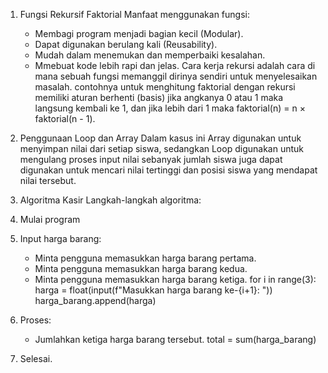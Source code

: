 1. Fungsi Rekursif Faktorial
   Manfaat menggunakan fungsi:
   - Membagi program menjadi bagian kecil (Modular).
   - Dapat digunakan berulang kali (Reusability).
   - Mudah dalam menemukan dan memperbaiki kesalahan.
   - Mmebuat kode lebih rapi dan jelas.
   Cara kerja rekursi adalah cara di mana sebuah fungsi memanggil dirinya sendiri untuk menyelesaikan masalah. contohnya untuk menghitung faktorial dengan rekursi memiliki aturan berhenti (basis) jika angkanya 0 atau 1 maka langsung kembali ke 1, dan jika lebih dari 1 maka faktorial(n) = n × faktorial(n - 1).
   
2. Penggunaan Loop dan Array
   Dalam kasus ini Array digunakan untuk menyimpan nilai dari setiap siswa, sedangkan Loop digunakan untuk mengulang proses input nilai sebanyak jumlah siswa juga dapat digunakan untuk mencari nilai tertinggi dan posisi siswa yang mendapat nilai tersebut.
 
3.  Algoritma Kasir
   Langkah-langkah algoritma:
   1. Mulai program
   2. Input harga barang:
      - Minta pengguna memasukkan harga barang pertama. 
      - Minta pengguna memasukkan harga barang kedua.
      - Minta pengguna memasukkan harga barang ketiga.
         for i in range(3):
          harga = float(input(f"Masukkan harga barang ke-{i+1}: "))
          harga_barang.append(harga)
   3. Proses:
      - Jumlahkan ketiga harga barang tersebut.
           total = sum(harga_barang)
   4. Selesai.
